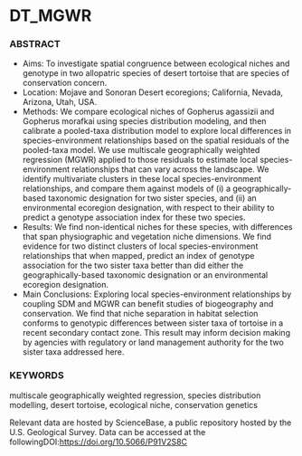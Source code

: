 # DT_MGWR

### ABSTRACT
* Aims: To investigate spatial congruence between ecological niches and genotype in two allopatric species of desert tortoise that are species of conservation concern.
* Location: Mojave and Sonoran Desert ecoregions; California, Nevada, Arizona, Utah, USA.
* Methods: We compare ecological niches of Gopherus agassizii and Gopherus morafkai using species distribution modeling, and then calibrate a pooled-taxa distribution model to explore local differences in species-environment relationships based on the spatial residuals of the pooled-taxa model. We use multiscale geographically weighted regression (MGWR) applied to those residuals to estimate local species-environment relationships that can vary across the landscape. We identify multivariate clusters in these local species-environment relationships, and compare them against models of (i) a geographically-based taxonomic designation for two sister species, and (ii) an environmental ecoregion designation, with respect to their ability to predict a genotype association index for these two species. 
* Results: We find non-identical niches for these species, with differences that span physiographic and vegetation niche dimensions. We find evidence for two distinct clusters of local species-environment relationships that when mapped, predict an index of genotype association for the two sister taxa better than did either the geographically-based taxonomic designation or an environmental ecoregion designation.
* Main Conclusions: Exploring local species-environment relationships by coupling SDM and MGWR can benefit studies of biogeography and conservation. We find that niche separation in habitat selection conforms to genotypic differences between sister taxa of tortoise in a recent secondary contact zone. This result may inform decision making by agencies with regulatory or land management authority for the two sister taxa addressed here.
### KEYWORDS
multiscale geographically weighted regression, species distribution modelling, desert tortoise, ecological niche, conservation genetics


Relevant data are hosted by ScienceBase, a public repository hosted by the U.S. Geological Survey. Data can be accessed at the followingDOI:https://doi.org/10.5066/P91V2S8C

